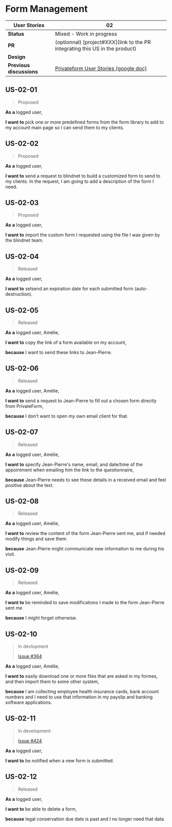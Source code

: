 # Form Management

<!-- prettier-ignore -->
| User Stories | 02 |
| ---------- | ---- |
| **Status** | Mixed - Work in progress |
| **PR**      | (optionnal) [project#XXX](link to the PR integrating this US in the product) |
| **Design** | 
| **Previous discussions** | [Privateform User Stories (google doc)](https://docs.google.com/document/d/1-_iVgamjIm0aH-txl2aVDIfSNRuwS-agKf74G1q1KRk/edit#heading=h.zfg5ns10gci1)

## US-02-01

> Proposed

**As a** logged user, 

**I want to** pick one or more predefined forms from the form library to add to my account main page so I can send them to my clients.

## US-02-02

> Proposed

**As a** logged user, 

**I want to** send a request to blindnet to build a customized form to send to my clients. In the request, I am going to add a description of the form I need.

## US-02-03

> Proposed

**As a** logged user, 

**I want to** import the custom form I requested using the file I was given by the blindnet team.

## US-02-04

> Released

**As a** logged user, 

**I want to** setsend an expiration date for each submitted form (auto-destruction).

## US-02-05

> Released

**As a** logged user, Amélie, 

**I want to** copy the link of a form available on my account, 

**because** I want to send these links to Jean-Pierre.

## US-02-06

> Released

**As a** logged user, Amélie, 

**I want to** send a request to Jean-Pierre to fill out a chosen form directly from PrivateForm, 

**because** I don’t want to open my own email client for that.

## US-02-07

> Released

**As a** logged user, Amélie, 

**I want to** specify Jean-Pierre's name, email, and date/time of the appointment when emailing him the link to the questionnaire, 

**because** Jean-Pierre needs to see these details in a received email and feel positive about the text.

## US-02-08

> Released

**As a** logged user, Amélie, 

**I want to** review the content of the form Jean-Pierre sent me, and if needed modify things and save them 

**because** Jean-Pierre might communicate new information to me during his visit.

## US-02-09

> Released

**As a** logged user, Amélie, 

**I want to** be reminded to save modifications I made to the form Jean-Pierre sent me 

**because** I might forget otherwise.

## US-02-10

> In devlopment
> 
> [Issue #364](https://github.com/blindnet-io/product-management/issues/384)

**As a** logged user, Amélie, 

**I want to** easily download one or more files that are asked in my formes, and then import them to some other system, 

**because** I am collecting employee health insurance cards, bank account numbers and I need to use that information in my payslip and banking software applications.

## US-02-11

> In development
> 
> [Issue #424](https://github.com/blindnet-io/product-management/issues/424)

**As a** logged user, 

**I want to** be notified when a new form is submitted.

## US-02-12

> Released

**As a** logged user, 

**I want to** be able to delete a form, 

**because** legal conservation due date is past and I no longer need that data
